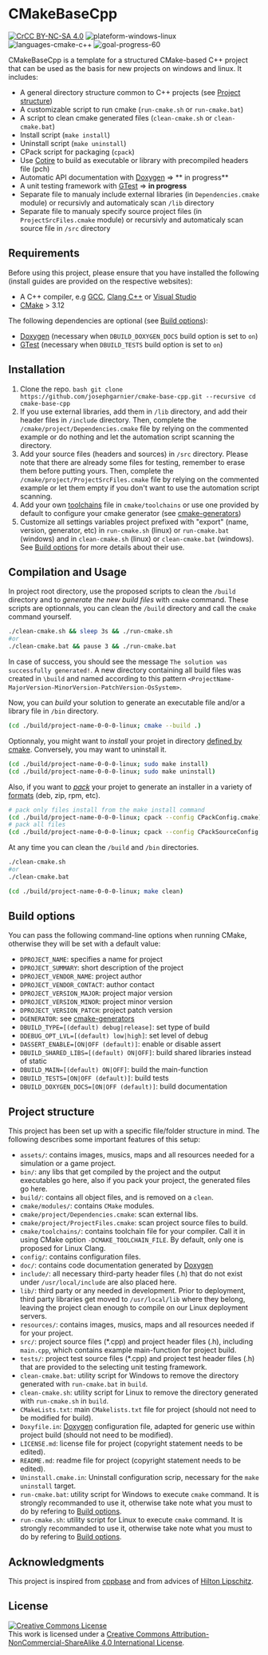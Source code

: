# CMakeBaseCpp
<a rel="license" href="http://creativecommons.org/licenses/by-nc-sa/4.0/"><img alt="CrCC BY-NC-SA 4.0" src="https://img.shields.io/badge/license-CC%20BY--NC--SA%204.0-brightgreen.svg"/></a> <img alt="plateform-windows-linux" src="https://img.shields.io/badge/platform-windows%20%7C%20linux-lightgrey.svg"/> <img alt="languages-cmake-c++" src="https://img.shields.io/badge/languages-CMake%20%7C%20C%2B%2B-blue.svg"/> <img alt="goal-progress-60" src="https://img.shields.io/badge/goal%20progress-60%25-orange.svg"/>

CMakeBaseCpp is a template for a structured CMake-based C++ project that can be used as the basis for new projects on windows and linux. It includes:
  * A general directory structure common to C++ projects (see [Project structure](https://github.com/josephgarnier/cmake-base-cpp#project-structure))
  * A customizable script to run cmake (`run-cmake.sh` or `run-cmake.bat`)
  * A script to clean cmake generated files (`clean-cmake.sh` or `clean-cmake.bat`)
  * Install script (`make install`)
  * Uninstall script (`make uninstall`)
  * CPack script for packaging (`cpack`)
  * Use [Cotire](https://github.com/sakra/cotire) to build as executable or library with precompiled headers file (pch)
  * Automatic API documentation with [Doxygen](http://www.doxygen.nl/) => ** in progress**
  * A unit testing framework with [GTest](https://github.com/google/googletest) => **in progress**
  * Separate file to manualy include external libraries (in `Dependencies.cmake` module) or recursivly and automaticaly scan `/lib` directory
  * Separate file to manualy specify source project files (in `ProjectSrcFiles.cmake` module) or recursivly and automaticaly scan source file in `/src` directory

## Requirements
Before using this project, please ensure that you have installed the following (install guides are provided on the respective websites):
  * A C++ compiler, e.g [GCC](https://gcc.gnu.org/), [Clang C++](https://clang.llvm.org/cxx_status.html) or [Visual Studio](https://visualstudio.microsoft.com)
  * [CMake](https://cmake.org/) > 3.12

The following dependencies are optional (see [Build options](https://github.com/josephgarnier/cmake-base-cpp#build-options)):
  * [Doxygen](http://www.doxygen.nl/) (necessary when `DBUILD_DOXYGEN_DOCS` build option is set to `on`)
  * [GTest](https://github.com/google/googletest) (necessary when `DBUILD_TESTS` build option is set to `on`)

## Installation
  1. Clone the repo.
    ```bash
    git clone https://github.com/josephgarnier/cmake-base-cpp.git --recursive
    cd cmake-base-cpp
    ```
  2. If you use external libraries, add them in `/lib` directory, and add their header files in `/include` directory. Then, complete the `/cmake/project/Dependencies.cmake` file by relying on the commented example or do nothing and let the automation script scanning the directory.
  3. Add your source files (headers and sources) in `/src` directory. Please note that there are already some files for testing, remember to erase them before putting yours. Then, complete the `/cmake/project/ProjectSrcFiles.cmake` file by relying on the commented example or let them empty if you don't want to use the automation script scanning.
  4. Add your own [toolchains](https://cmake.org/cmake/help/latest/manual/cmake-toolchains.7.html) file in `cmake/toolchains` or use one provided by default to configure your cmake generator (see [cmake-generators](https://cmake.org/cmake/help/latest/manual/cmake-generators.7.html))
  5. Customize all settings variables project prefixed with "export" (name, version, generator, etc) in `run-cmake.sh` (linux) or `run-cmake.bat` (windows) and in `clean-cmake.sh` (linux) or `clean-cmake.bat` (windows). See [Build options](https://github.com/josephgarnier/cmake-base-cpp#build-options) for more details about their use.

## Compilation and Usage
In project root directory, use the proposed scripts to clean the `/build` directory and to *generate the new build files* with `cmake` command. These scripts are optionnals, you can clean the `/build` directory and call the `cmake` command yourself.
  ```bash
  ./clean-cmake.sh && sleep 3s && ./run-cmake.sh
  #or
  ./clean-cmake.bat && pause 3 && ./run-cmake.bat
  ```
In case of success, you should see the message `The solution was successfully generated!`. A new directory containing all build files was created in `\build` and named according to this pattern `<ProjectName-MajorVersion-MinorVersion-PatchVersion-OsSystem>`.

Now, you can *build* your solution to generate an executable file and/or a library file in `/bin` directory.
  ```bash
  (cd ./build/project-name-0-0-0-linux; cmake --build .)
  ```

Optionnaly, you might want to *install* your projet in directory [defined by cmake](https://cmake.org/cmake/help/latest/variable/CMAKE_INSTALL_PREFIX.html). Conversely, you may want to uninstall it.
  ```bash
  (cd ./build/project-name-0-0-0-linux; sudo make install)
  (cd ./build/project-name-0-0-0-linux; sudo make uninstall)
  ```

Also, if you want to [*pack*](https://cmake.org/cmake/help/latest/manual/cpack.1.html) your projet to generate an installer in a variety of [formats](https://cmake.org/cmake/help/latest/manual/cpack.1.html) (deb, zip, rpm, etc).
  ```bash
  # pack only files install from the make install command
  (cd ./build/project-name-0-0-0-linux; cpack --config CPackConfig.cmake)
  # pack all files
  (cd ./build/project-name-0-0-0-linux; cpack --config CPackSourceConfig.cmake)
  ```

At any time you can clean the `/build` and `/bin` directories.
  ```bash
  ./clean-cmake.sh
  #or
  ./clean-cmake.bat

  (cd ./build/project-name-0-0-0-linux; make clean)
  ```

## Build options
You can pass the following command-line options when running CMake, otherwise they will be set with a default value:
  - `DPROJECT_NAME`: specifies a name for project
  - `DPROJECT_SUMMARY`: short description of the project
  - `DPROJECT_VENDOR_NAME`: project author
  - `DPROJECT_VENDOR_CONTACT`: author contact
  - `DPROJECT_VERSION_MAJOR`: project major version
  - `DPROJECT_VERSION_MINOR`: project minor version
  - `DPROJECT_VERSION_PATCH`: project patch version
  - `DGENERATOR`: see [cmake-generators](https://cmake.org/cmake/help/latest/manual/cmake-generators.7.html)
  - `DBUILD_TYPE=[(default) debug|release]`: set type of build
  - `DDEBUG_OPT_LVL=[(default) low|high]`: set level of debug
  - `DASSERT_ENABLE=[ON|OFF (default)]`: enable or disable assert
  - `DBUILD_SHARED_LIBS=[(default) ON|OFF]`: build shared libraries instead of static
  - `DBUILD_MAIN=[(default) ON|OFF]`: build the main-function
  - `DBUILD_TESTS=[ON|OFF (default)]`: build tests
  - `DBUILD_DOXYGEN_DOCS=[ON|OFF (default)]`: build documentation

## Project structure
This project has been set up with a specific file/folder structure in mind. The following describes some important features of this setup:
  - `assets/`: contains images, musics, maps and all resources needed for a simulation or a game project.
  - `bin/`: any libs that get compiled by the project and the output executables go here, also if you pack your project, the generated files go here.
  - `build/`: contains all object files, and is removed on a `clean`.
  - `cmake/modules/`: contains `CMake` modules.
  - `cmake/project/Dependencies.cmake`: scan external libs.
  - `cmake/project/ProjectFiles.cmake`: scan project source files to build.
  - `cmake/toolchains/`: contains toolchain file for your compiler. Call it in using CMake option `-DCMAKE_TOOLCHAIN_FILE`. By default, only one is proposed for Linux Clang.
  - `config/`: contains configuration files.
  - `doc/`: contains code documentation generated by [Doxygen](http://www.doxygen.org "Doxygen homepage")
  - `include/`: all necessary third-party header files (.h) that do not exist under `/usr/local/include` are also placed here.
  - `lib/`: third party or any needed in development. Prior to deployment, third party libraries get moved to `/usr/local/lib` where they belong, leaving the project clean enough to compile on our Linux deployment servers.
  - `resources/`: contains images, musics, maps and all resources needed if for your project.
  - `src/`: project source files (*.cpp) and project header files (.h), including `main.cpp`, which contains example main-function for project build.
  - `tests/`: project test source files (*.cpp) and project test header files (.h) that are provided to the selecting unit testing framework.
  - `clean-cmake.bat`: utility script for Windows to remove the directory generated with `run-cmake.bat` in `build`.
  - `clean-cmake.sh`: utility script for Linux to remove the directory generated with `run-cmake.sh` in `build`.
  - `CMakeLists.txt`: main `CMakelists.txt` file for project (should not need to be modified for build).
  - `Doxyfile.in`: [Doxygen](http://www.doxygen.org "Doxygen homepage") configuration file, adapted for generic use within project build (should not need to be modified).
  - `LICENSE.md`: license file for project (copyright statement needs to be edited).
  - `README.md`: readme file for project (copyright statement needs to be edited).
  - `Uninstall.cmake.in`: Uninstall configuration scrip, necessary for the `make uninstall` target.
  - `run-cmake.bat`: utility script for Windows to execute `cmake` command. It is strongly recommanded to use it, otherwise take note what you must to do by refering to [Build options](https://github.com/josephgarnier/cmake-base-cpp#build-options).
  - `run-cmake.sh`: utility script for Linux to execute `cmake` command. It is strongly recommanded to use it, otherwise take note what you must to do by refering to [Build options](https://github.com/josephgarnier/cmake-base-cpp#build-options).

## Acknowledgments
This project is inspired from [cppbase](https://github.com/kartikkumar/cppbase) and from advices of [Hilton Lipschitz](https://hiltmon.com/blog/2013/07/03/a-simple-c-plus-plus-project-structure/).

## License
<a rel="license" href="http://creativecommons.org/licenses/by-nc-sa/4.0/"><img alt="Creative Commons License" style="border-width:0" src="https://i.creativecommons.org/l/by-nc-sa/4.0/88x31.png" /></a><br />This work is licensed under a <a rel="license" href="http://creativecommons.org/licenses/by-nc-sa/4.0/">Creative Commons Attribution-NonCommercial-ShareAlike 4.0 International License</a>.
